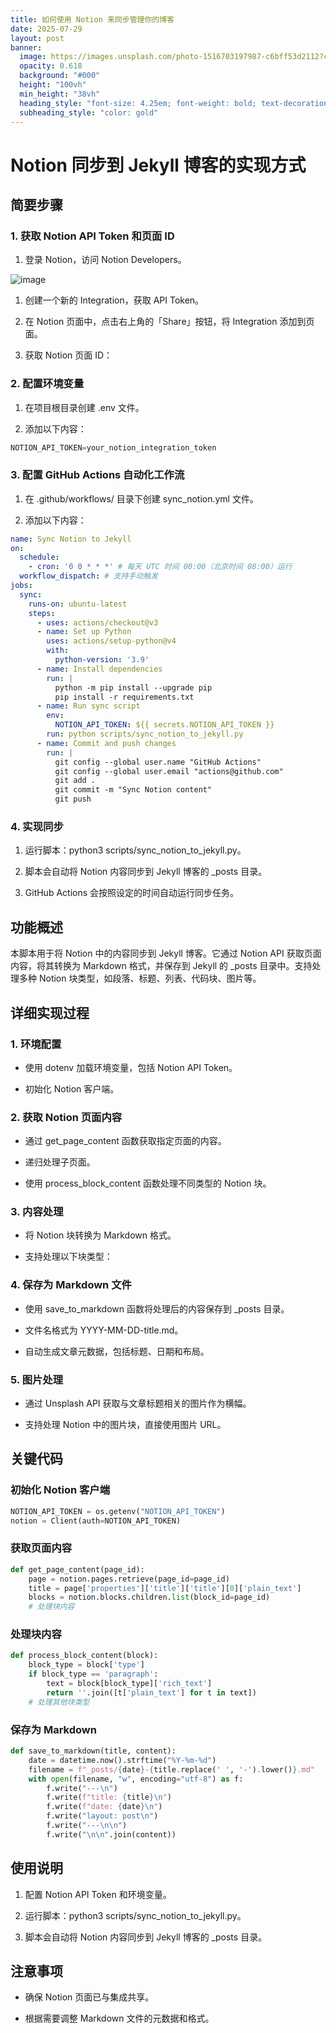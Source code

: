 ```yaml
---
title: 如何使用 Notion 来同步管理你的博客
date: 2025-07-29
layout: post
banner:
  image: https://images.unsplash.com/photo-1516703197987-c6bff53d2112?crop=entropy&cs=tinysrgb&fit=max&fm=jpg&ixid=M3w2OTIwMzJ8MHwxfHJhbmRvbXx8fHx8fHx8fDE3NTM4MjA4MzN8&ixlib=rb-4.1.0&q=80&w=1080
  opacity: 0.618
  background: "#000"
  height: "100vh"
  min_height: "38vh"
  heading_style: "font-size: 4.25em; font-weight: bold; text-decoration: underline"
  subheading_style: "color: gold"
---
```


# Notion 同步到 Jekyll 博客的实现方式

## 简要步骤

### 1. 获取 Notion API Token 和页面 ID

1. 登录 Notion，访问 Notion Developers。

![image](https://prod-files-secure.s3.us-west-2.amazonaws.com/a7a0cc5a-89b9-4cda-8686-1fba0ca52f40/d19c1afe-dea5-4312-9333-786b0ba83054/image.png?X-Amz-Algorithm=AWS4-HMAC-SHA256&X-Amz-Content-Sha256=UNSIGNED-PAYLOAD&X-Amz-Credential=ASIAZI2LB466ZN73MP4J%2F20250729%2Fus-west-2%2Fs3%2Faws4_request&X-Amz-Date=20250729T202713Z&X-Amz-Expires=3600&X-Amz-Security-Token=IQoJb3JpZ2luX2VjEIP%2F%2F%2F%2F%2F%2F%2F%2F%2F%2FwEaCXVzLXdlc3QtMiJHMEUCIAn69PRb%2BVtfrtqm%2Bmn5sQ4CgEPvYZ2113NloCX7Z6yjAiEA2LGPYurZWYSAO8IbZxR4QvnO1Hx1Ijzhq4dAeanZk70qiAQIrP%2F%2F%2F%2F%2F%2F%2F%2F%2F%2FARAAGgw2Mzc0MjMxODM4MDUiDDqsRZuYt%2F%2Bfn6K0JCrcAxu6BR%2ByIb4vcNTZR177U7WTufHCMEK3tUVlOVg1bkNXmRZLuO4ks%2FfVYOp5CCJpymHAEjp5yLvhP%2B2DJGSsUu6vIuFw4XeEo%2Fv5%2F5rUc7KLukyOzqDCYz4oCp43hgAXj%2FMwOsW3tWjTEv7ww15BUY2oJ0v7MFJSxX1a%2BvI2SLdM3%2FS%2FxPBTXqFE%2FR4yL6xEBhDJgDuvV%2F6ZLLoRUypE7YgT5RnbRuvuxQF98Xgm5L6soOHiu6xBTcuO4KR73YceurWOe9IkBP52BpJDebjmrZ0%2FALqFLIiVaKzc9QlQ5qJbOgBiOCqdz2xE%2FoXCoFjoAeAOsUj4F5%2FBWjnxfVmBOPZ71v9dp7KWLXfLojk5hZaRo9Ywaap5u6%2BPtjupa0XD1lJj%2B6botJCky8Xg3xvSzoHOdVqUa%2FkkHRi6K5hRN7kGxGNlqDhIx9G5rNKdHpfeMypEFNY9dKqcCJ8V1sw4lH3lLmaQVexqxCTE6p11Bxl5oAz%2BFtaCNFQ6XRhpVzBIBLB6Ui%2F4p5pALMRxF9Y9aEWYiF9zXjP09Zm9dtIh00jBcTaK1iuo45lHsV5zTjxmM%2BodEQUTG7FdevLZ79FoLSM3280Vt1CkVDrOlj86lXZKMXYNqNSEzbGC0EJcMNKupMQGOqUBA5Wfm1TAV2334K8w4qqs3M9kZ%2FHopwoBxmvu%2BizZq9mFF70Vn%2BdGPo6mBluYooajORuK%2FZkUCS3MnPjW5yEjxoBhD6rWdc7dXNMOBMnaY6o4KNPLCISCW%2BY3PoC1bS%2BezRViHAOWmTntGs%2BAB9eR2xDu7fMD14NWyG9qGMi8UwvUMsTZlRlkhPxd0Dy1zV0PskiSaqmmS2xHhx15zhvqFx40FZGj&X-Amz-Signature=b89c40043568ee7f54005ca13e3dd89cd381ab460bb7173c30b3ae030e01a69d&X-Amz-SignedHeaders=host&x-amz-checksum-mode=ENABLED&x-id=GetObject)

1. 创建一个新的 Integration，获取 API Token。

1. 在 Notion 页面中，点击右上角的「Share」按钮，将 Integration 添加到页面。

1. 获取 Notion 页面 ID：


### 2. 配置环境变量

1. 在项目根目录创建 .env 文件。

1. 添加以下内容：

```javascript
NOTION_API_TOKEN=your_notion_integration_token
```

### 3. 配置 GitHub Actions 自动化工作流

1. 在 .github/workflows/ 目录下创建 sync_notion.yml 文件。

1. 添加以下内容：

```yaml
name: Sync Notion to Jekyll
on:
  schedule:
    - cron: '0 0 * * *' # 每天 UTC 时间 00:00（北京时间 08:00）运行
  workflow_dispatch: # 支持手动触发
jobs:
  sync:
    runs-on: ubuntu-latest
    steps:
      - uses: actions/checkout@v3
      - name: Set up Python
        uses: actions/setup-python@v4
        with:
          python-version: '3.9'
      - name: Install dependencies
        run: |
          python -m pip install --upgrade pip
          pip install -r requirements.txt
      - name: Run sync script
        env:
          NOTION_API_TOKEN: ${{ secrets.NOTION_API_TOKEN }}
        run: python scripts/sync_notion_to_jekyll.py
      - name: Commit and push changes
        run: |
          git config --global user.name "GitHub Actions"
          git config --global user.email "actions@github.com"
          git add .
          git commit -m "Sync Notion content"
          git push
```

### 4. 实现同步

1. 运行脚本：python3 scripts/sync_notion_to_jekyll.py。

1. 脚本会自动将 Notion 内容同步到 Jekyll 博客的 _posts 目录。

1. GitHub Actions 会按照设定的时间自动运行同步任务。

## 功能概述

本脚本用于将 Notion 中的内容同步到 Jekyll 博客。它通过 Notion API 获取页面内容，将其转换为 Markdown 格式，并保存到 Jekyll 的 _posts 目录中。支持处理多种 Notion 块类型，如段落、标题、列表、代码块、图片等。

## 详细实现过程

### 1. 环境配置

- 使用 dotenv 加载环境变量，包括 Notion API Token。

- 初始化 Notion 客户端。

### 2. 获取 Notion 页面内容

- 通过 get_page_content 函数获取指定页面的内容。

- 递归处理子页面。

- 使用 process_block_content 函数处理不同类型的 Notion 块。

### 3. 内容处理

- 将 Notion 块转换为 Markdown 格式。

- 支持处理以下块类型：


### 4. 保存为 Markdown 文件

- 使用 save_to_markdown 函数将处理后的内容保存到 _posts 目录。

- 文件名格式为 YYYY-MM-DD-title.md。

- 自动生成文章元数据，包括标题、日期和布局。

### 5. 图片处理

- 通过 Unsplash API 获取与文章标题相关的图片作为横幅。

- 支持处理 Notion 中的图片块，直接使用图片 URL。

## 关键代码

### 初始化 Notion 客户端

```python
NOTION_API_TOKEN = os.getenv("NOTION_API_TOKEN")
notion = Client(auth=NOTION_API_TOKEN)
```

### 获取页面内容

```python
def get_page_content(page_id):
    page = notion.pages.retrieve(page_id=page_id)
    title = page['properties']['title']['title'][0]['plain_text']
    blocks = notion.blocks.children.list(block_id=page_id)
    # 处理块内容
```

### 处理块内容

```python
def process_block_content(block):
    block_type = block['type']
    if block_type == 'paragraph':
        text = block[block_type]['rich_text']
        return ''.join([t['plain_text'] for t in text])
    # 处理其他块类型
```

### 保存为 Markdown

```python
def save_to_markdown(title, content):
    date = datetime.now().strftime("%Y-%m-%d")
    filename = f"_posts/{date}-{title.replace(' ', '-').lower()}.md"
    with open(filename, "w", encoding="utf-8") as f:
        f.write("---\n")
        f.write(f"title: {title}\n")
        f.write(f"date: {date}\n")
        f.write("layout: post\n")
        f.write("---\n\n")
        f.write("\n\n".join(content))
```

## 使用说明

1. 配置 Notion API Token 和环境变量。

1. 运行脚本：python3 scripts/sync_notion_to_jekyll.py。

1. 脚本会自动将 Notion 内容同步到 Jekyll 博客的 _posts 目录。

## 注意事项

- 确保 Notion 页面已与集成共享。

- 根据需要调整 Markdown 文件的元数据和格式。